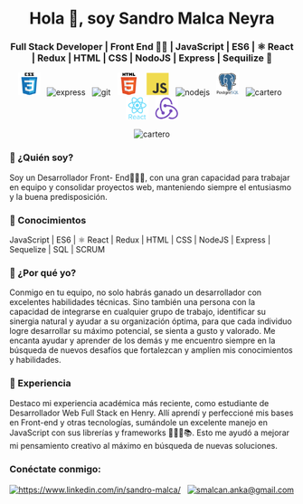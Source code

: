 <h1 align="center">Hola 👋, soy Sandro Malca Neyra</h1>
<h3 align="center">Full Stack Developer | Front End 👩‍💻 | JavaScript | ES6 | ⚛️ React | Redux | HTML | CSS | NodoJS | Express | Sequilize 🚀</h3>
<p align="center"> 
<img src="https://raw.githubusercontent.com/devicons/devicon/master/icons/css3/css3-original-wordmark.svg" alt="css3" width="40" height="40"/>&nbsp;&nbsp;
<img src="https://www.geekandjob.com/uploads/wiki/2e5b0058b2d38158b21439fe06e9b8fabe3cb139.png" alt= "express" width="40" height="40"/>&nbsp;&nbsp; 
<img src="https://www.vectorlogo.zone/logos/git-scm/git-scm-icon.svg" alt="git" width="40" height="40"/>&nbsp;&nbsp; 
<img src="https://raw.githubusercontent.com/devicons/devicon/master/icons/html5/html5-original-wordmark.svg" alt="html5" width="40" height="40"/>&nbsp;&nbsp;
<img src="https://raw.githubusercontent.com/devicons/devicon/master/icons/javascript/javascript-original.svg" alt ="javascript" width="40" height="40"/>&nbsp;&nbsp;
<img src="https://w1.pngwing.com/pngs/885/534/png-transparent-green-grass-nodejs-javascript-react-mean-angularjs-logo-symbol.png" alt="nodejs" width="40" height="40" />&nbsp;&nbsp;
<img src="https://raw.githubusercontent.com/devicons/devicon/master/icons/postgresql/postgresql-original-wordmark.svg" alt="postgresql" width="40" height="40"/>&nbsp;&nbsp;
<img src="https://www.vectorlogo.zone/logos/getpostman/getpostman-icon.svg" alt="cartero" width="40" height="40"/>&nbsp;&nbsp; 
<img src="https://raw.githubusercontent.com/devicons/devicon/master/icons/react/react-original-wordmark.svg" alt="react" width="40" height="40"/>&nbsp;&nbsp;
<img src="https://raw.githubusercontent.com/devicons/devicon/master/icons/redux/redux-original.svg" alt="redux" width="40" height="40"/> </a> </p>

<p align="center"> 
<img src="https://cdn-icons-gif.flaticon.com/11184/11184172.gif" alt="cartero" width="400" height="400"/>
</p>

<h3>📑 ¿Quién soy?</h3> Soy un Desarrollador Front- End👨🏻‍💻, con una gran capacidad para trabajar en equipo y consolidar proyectos web, manteniendo siempre el entusiasmo y la buena predisposición.

<h3>🌱 Conocimientos</h3>JavaScript | ES6 | ⚛️ React | Redux | HTML | CSS | NodeJS | Express | Sequelize | SQL | SCRUM 

<h3>📌 ¿Por qué yo?</h3> Conmigo en tu equipo, no solo habrás ganado un desarrollador con excelentes habilidades técnicas. Sino también una persona con la capacidad de integrarse en cualquier grupo de trabajo, identificar su sinergia natural y ayudar a su organización óptima, para que cada individuo logre desarrollar su máximo potencial, se sienta a gusto y valorado. Me encanta ayudar y aprender de los demás y me encuentro siempre en la búsqueda de nuevos desafíos que fortalezcan y amplíen mis conocimientos y habilidades.

<h3>🚀 Experiencia</h3>Destaco mi experiencia académica más reciente, como estudiante de Desarrollador Web Full Stack en Henry. Allí aprendí y perfeccioné mis bases en Front-end y otras tecnologías, sumándole un excelente manejo en JavaScript con sus librerías y frameworks 👨🏻‍💻📚. Esto me ayudó a mejorar mi pensamiento creativo al máximo en búsqueda de nuevas soluciones.

<h3 align="left">Conéctate conmigo:</h3>
<p align="left">
<a href="https://linkedin.com/en/https://www.linkedin.com/en/sandro-malca/" target="blank">
<img align="center" src="https://raw.githubusercontent.com/rahuldkjain/github-profile-readme-generator/master/src/images/icons/Social/linked-in-alt.svg" alt="https://www.linkedin.com/in/sandro-malca/" height="30" width="40" /></a>&nbsp;&nbsp;
<a href="smalcan.anka@gmail.com" target="blank">
<img align="center" src="https://upload.wikimedia.org/wikipedia/commons/thumb/7/7e/Gmail_icon_%282020%29.svg/2560px-Gmail_icon_%282020%29.svg.png" alt="smalcan.anka@gmail.com" height="30" width="40" /></a>
</p>

